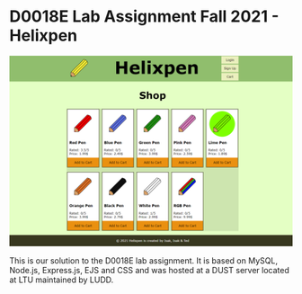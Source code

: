 # D0018E Lab Assignment Fall 2021 - Helixpen

![Home page](screenshots/Home.png?raw=true "Title")

This is our solution to the D0018E lab assignment. It is based on MySQL, Node.js, Express.js, EJS and CSS and was hosted at a DUST server located at LTU maintained by LUDD.

